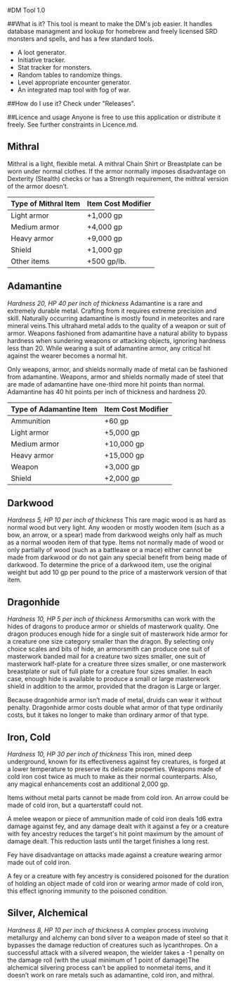 #DM Tool 1.0

##What is it?
This tool is meant to make the DM's job easier. It handles database managment and lookup for
homebrew and freely licensed SRD monsters and spells, and has a few standard tools.

* A loot generator.
* Initiative tracker.
* Stat tracker for monsters.
* Random tables to randomize things.
* Level appropriate encounter generator.
* An integrated map tool with fog of war.




##How do I use it?
Check under "Releases".

##Licence and usage
Anyone is free to use this application or distribute it freely. See further constraints in Licence.md. 


## Mithral
Mithral is a light, flexible metal. A mithral Chain Shirt or Breastplate can be worn under normal clothes. If the armor normally imposes disadvantage on Dexterity (Stealth) checks or has a Strength requirement, the mithral version of the armor doesn’t.

|Type of Mithral Item|Item Cost Modifier|
|--- |--- |
|Light armor|+1,000 gp|
|Medium armor|+4,000 gp|
|Heavy armor|+9,000 gp|
|Shield|+1,000 gp|
|Other items|+500 gp/lb.|


## Adamantine
*Hardness 20, HP 40 per inch of thickness*
Adamantine is a rare and extremely durable metal. Crafting from it requires extreme precision and skill. Naturally occurring adamantine is mostly found in meteorites and rare mineral veins.This ultrahard metal adds to the quality of a weapon or suit of armor. Weapons fashioned from adamantine have a natural ability to bypass hardness when sundering weapons or attacking objects, ignoring hardness less than 20.  While wearing a suit of adamantine armor, any critical hit against the wearer becomes a normal hit. 

Only weapons, armor, and shields normally made of metal can be fashioned from adamantine. Weapons, armor and shields normally made of steel that are made of adamantine have one-third more hit points than normal. Adamantine has 40 hit points per inch of thickness and hardness 20.

|Type of Adamantine Item|Item Cost Modifier|
|--- |--- |
|Ammunition|+60 gp|
|Light armor|+5,000 gp|
|Medium armor|+10,000 gp|
|Heavy armor|+15,000 gp|
|Weapon|+3,000 gp|
|Shield|+2,000 gp|


## Darkwood
*Hardness 5, HP 10 per inch of thickness*
This rare magic wood is as hard as normal wood but very light. Any wooden or mostly wooden item (such as a bow, an arrow, or a spear) made from darkwood  weighs only half as much as a normal wooden item of that type. Items not normally made of wood or only partially of wood (such as a battleaxe or a mace) either cannot be made from darkwood or do not gain any special benefit from being made of darkwood. To determine the price of a darkwood item, use the original weight but add 10 gp per pound to the price of a masterwork version of that item.

## Dragonhide
*Hardness 10, HP 5 per inch of thickness*
Armorsmiths can work with the hides of dragons to produce armor or shields of masterwork quality. One dragon produces enough hide for a single suit of masterwork hide armor for a creature one size category smaller than the dragon. By selecting only choice scales and bits of hide, an armorsmith can produce one suit of masterwork banded mail for a creature two sizes smaller, one suit of masterwork half-plate for a creature three sizes smaller, or one masterwork breastplate or suit of full plate for a creature four sizes smaller. In each case, enough hide is available to produce a small or large masterwork shield in addition to the armor, provided that the dragon is Large or larger.

Because dragonhide armor isn’t made of metal, druids can wear it without penalty. Dragonhide armor costs double what armor of that type ordinarily costs, but it takes no longer to make than ordinary armor of that type.

## Iron, Cold
*Hardness 10, HP 30 per inch of thickness*
This iron, mined deep underground, known for its effectiveness against fey creatures, is forged at a lower temperature to preserve its delicate properties. Weapons made of cold iron cost twice as much to make as their normal counterparts. Also, any magical enhancements cost an additional 2,000 gp.

Items without metal parts cannot be made from cold iron. An arrow could be made of cold iron, but a quarterstaff could not. 

A melee weapon or piece of ammunition made of cold iron deals 1d6 extra damage against fey, and any damage dealt with it against a fey or a creature with fey ancestry reduces the target's hit point maximum by the amount of damage dealt. This reduction lasts until the target finishes a long rest.

Fey have disadvantage on attacks made against a creature wearing armor made out of cold iron.

A fey or a creature with fey ancestry is considered poisoned for the duration of holding an object made of cold iron or wearing armor made of cold iron, this effect ignoring immunity to the poisoned condition.

## Silver, Alchemical
*Hardness 8, HP 10 per inch of thickness*
A complex process involving metallurgy and alchemy can bond silver to a weapon made of steel so that it bypasses the damage reduction of creatures such as lycanthropes. On a successful attack with a silvered weapon, the wielder takes a -1 penalty on the damage roll (with the usual minimum of 1 point of damage)The alchemical silvering process can’t be applied to nonmetal items, and it doesn’t work on rare metals such as adamantine, cold iron, and mithral.

